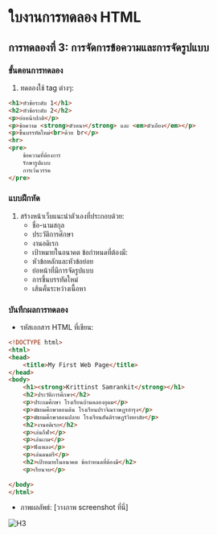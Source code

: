 # ใบงานการทดลอง HTML
 
## การทดลองที่ 3: การจัดการข้อความและการจัดรูปแบบ
### ขั้นตอนการทดลอง
1. ทดลองใช้ tag ต่างๆ:
```html
<h1>หัวข้อระดับ 1</h1>
<h2>หัวข้อระดับ 2</h2>
<p>ย่อหน้าปกติ</p>
<p>ข้อความ <strong>ตัวหนา</strong> และ <em>ตัวเอียง</em></p>
<p>ขึ้นบรรทัดใหม่<br>ด้วย br</p>
<hr>
<pre>
    ข้อความที่ต้องการ
    รักษารูปแบบ
    การเว้นวรรค
</pre>
```

### แบบฝึกหัด
1. สร้างหน้าเว็บแนะนำตัวเองที่ประกอบด้วย:
   - ชื่อ-นามสกุล
   - ประวัติการศึกษา
   - งานอดิเรก
   - เป้าหมายในอนาคต
 ข้อกำหนดที่ต้องมี:
   - หัวข้อหลักและหัวข้อย่อย
   - ย่อหน้าที่มีการจัดรูปแบบ
   - การขึ้นบรรทัดใหม่
   - เส้นคั่นระหว่างเนื้อหา
### บันทึกผลการทดลอง
- รหัสเอกสาร HTML ที่เขียน:
```html
<!DOCTYPE html>
<html>
<head>
    <title>My First Web Page</title>
</head>
<body>
    <h1><strong>Krittinst Samrankit</strong></h1>
    <h2>ประวัติการศึกษา</h2>
    <p>ประถมศึกษา โรงเรียนบ้านคลองอุดม</p>
    <p>มัธยมศึกษาตอนต้น โรงเรียนปราจิณราษฎรอำรุง</p>
    <p>มัธยมศึกษาตอนปลาย โรงเรียนสันติราษฎร์วิทยาลัย</p>
    <h2>งานอดิเรก</h2>
    <p>เล่นกีฬา</p>
    <p>เล่นเกม</p>
    <p>ฟังเพลง</p>
    <p>เล่นดนตรี</p>
    <h2>เป้าหมายในอนาคต ข้อกำหนดที่ต้องมี</h2>
    <p>เรียนจบ</p>   
     
</body>
</html>
```
- ภาพผลลัพธ์:
[วางภาพ screenshot ที่นี่]

![H3](https://github.com/user-attachments/assets/737daffe-3569-41a3-886c-7e0be18b18b4)

